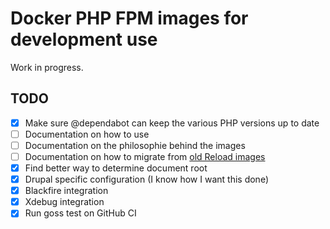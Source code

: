 # Docker PHP FPM images for development use

Work in progress.

## TODO

- [x] Make sure @dependabot can keep the various PHP versions up to date
- [ ] Documentation on how to use
- [ ] Documentation on the philosophie behind the images
- [ ] Documentation on how to migrate from [old Reload images](https://github.com/reload/docker-drupal-php7-fpm)
- [x] Find better way to determine document root
- [x] Drupal specific configuration (I know how I want this done)
- [x] Blackfire integration
- [x] Xdebug integration
- [x] Run goss test on GitHub CI
